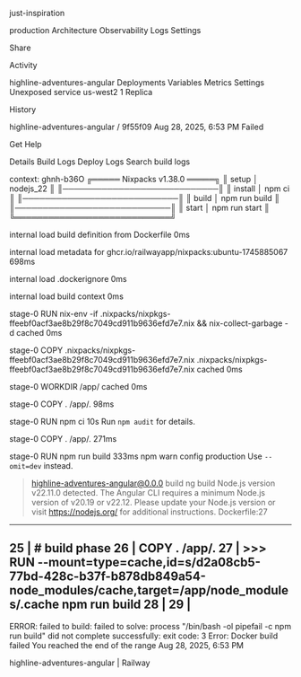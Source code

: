 just-inspiration


production
Architecture
Observability
Logs
Settings

Share




Activity


highline-adventures-angular
Deployments
Variables
Metrics
Settings
Unexposed service
us-west2
1 Replica














History

highline-adventures-angular
/
9f55f09
Aug 28, 2025, 6:53 PM
Failed

Get Help

Details
Build Logs
Deploy Logs
Search build logs

context: ghnh-b36O
╔═════ Nixpacks v1.38.0 ═════╗
║ setup      │ nodejs_22     ║
║────────────────────────────║
║ install    │ npm ci        ║
║────────────────────────────║
║ build      │ npm run build ║
║────────────────────────────║
║ start      │ npm run start ║
╚════════════════════════════╝

internal
load build definition from Dockerfile
0ms

internal
load metadata for ghcr.io/railwayapp/nixpacks:ubuntu-1745885067
698ms

internal
load .dockerignore
0ms

internal
load build context
0ms

stage-0
RUN nix-env -if .nixpacks/nixpkgs-ffeebf0acf3ae8b29f8c7049cd911b9636efd7e7.nix && nix-collect-garbage -d cached
0ms

stage-0
COPY .nixpacks/nixpkgs-ffeebf0acf3ae8b29f8c7049cd911b9636efd7e7.nix .nixpacks/nixpkgs-ffeebf0acf3ae8b29f8c7049cd911b9636efd7e7.nix cached
0ms

stage-0
WORKDIR /app/ cached
0ms

stage-0
COPY . /app/.
98ms

stage-0
RUN npm ci
10s
Run `npm audit` for details.

stage-0
COPY . /app/.
271ms

stage-0
RUN npm run build
333ms
npm warn config production Use `--omit=dev` instead.
> highline-adventures-angular@0.0.0 build
> ng build
Node.js version v22.11.0 detected.
The Angular CLI requires a minimum Node.js version of v20.19 or v22.12.
Please update your Node.js version or visit https://nodejs.org/ for additional instructions.
Dockerfile:27
-------------------
25 |     # build phase
26 |     COPY . /app/.
27 | >>> RUN --mount=type=cache,id=s/d2a08cb5-77bd-428c-b37f-b878db849a54-node_modules/cache,target=/app/node_modules/.cache npm run build
28 |
29 |
-------------------
ERROR: failed to build: failed to solve: process "/bin/bash -ol pipefail -c npm run build" did not complete successfully: exit code: 3
Error: Docker build failed
You reached the end of the range
Aug 28, 2025, 6:53 PM


highline-adventures-angular | Railway